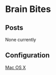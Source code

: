 # Brain Bites

## Posts

None currently

## Configuration

[Mac OS X](https://dadovan.github.io/Pages/macOSConfigurationGuide.md)